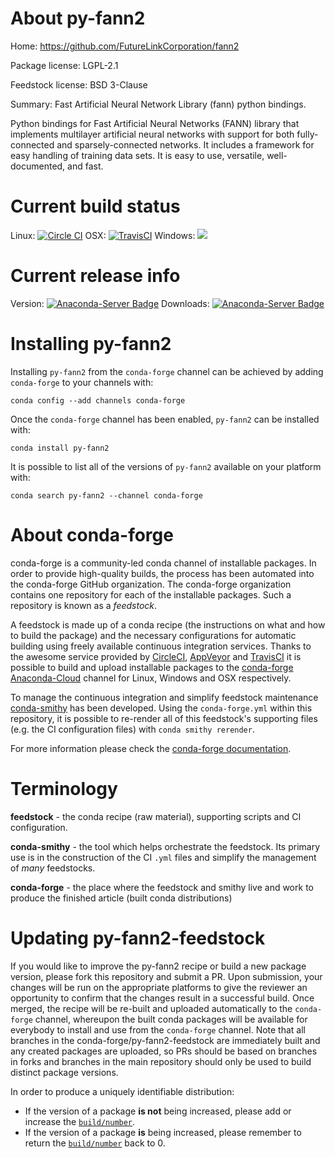 About py-fann2
==============

Home: https://github.com/FutureLinkCorporation/fann2

Package license: LGPL-2.1

Feedstock license: BSD 3-Clause

Summary: Fast Artificial Neural Network Library (fann) python bindings.

Python bindings for Fast Artificial Neural Networks (FANN) library that
implements multilayer artificial neural networks with support for both
fully-connected and sparsely-connected networks. It includes a framework for
easy handling of training data sets. It is easy to use, versatile, well-
documented, and fast.


Current build status
====================

Linux: [![Circle CI](https://circleci.com/gh/conda-forge/py-fann2-feedstock.svg?style=shield)](https://circleci.com/gh/conda-forge/py-fann2-feedstock)
OSX: [![TravisCI](https://travis-ci.org/conda-forge/py-fann2-feedstock.svg?branch=master)](https://travis-ci.org/conda-forge/py-fann2-feedstock)
Windows: ![](https://cdn.rawgit.com/conda-forge/conda-smithy/90845bba35bec53edac7a16638aa4d77217a3713/conda_smithy/static/disabled.svg)

Current release info
====================
Version: [![Anaconda-Server Badge](https://anaconda.org/conda-forge/py-fann2/badges/version.svg)](https://anaconda.org/conda-forge/py-fann2)
Downloads: [![Anaconda-Server Badge](https://anaconda.org/conda-forge/py-fann2/badges/downloads.svg)](https://anaconda.org/conda-forge/py-fann2)

Installing py-fann2
===================

Installing `py-fann2` from the `conda-forge` channel can be achieved by adding `conda-forge` to your channels with:

```
conda config --add channels conda-forge
```

Once the `conda-forge` channel has been enabled, `py-fann2` can be installed with:

```
conda install py-fann2
```

It is possible to list all of the versions of `py-fann2` available on your platform with:

```
conda search py-fann2 --channel conda-forge
```


About conda-forge
=================

conda-forge is a community-led conda channel of installable packages.
In order to provide high-quality builds, the process has been automated into the
conda-forge GitHub organization. The conda-forge organization contains one repository
for each of the installable packages. Such a repository is known as a *feedstock*.

A feedstock is made up of a conda recipe (the instructions on what and how to build
the package) and the necessary configurations for automatic building using freely
available continuous integration services. Thanks to the awesome service provided by
[CircleCI](https://circleci.com/), [AppVeyor](http://www.appveyor.com/)
and [TravisCI](https://travis-ci.org/) it is possible to build and upload installable
packages to the [conda-forge](https://anaconda.org/conda-forge)
[Anaconda-Cloud](http://docs.anaconda.org/) channel for Linux, Windows and OSX respectively.

To manage the continuous integration and simplify feedstock maintenance
[conda-smithy](http://github.com/conda-forge/conda-smithy) has been developed.
Using the ``conda-forge.yml`` within this repository, it is possible to re-render all of
this feedstock's supporting files (e.g. the CI configuration files) with ``conda smithy rerender``.

For more information please check the [conda-forge documentation](https://conda-forge.org/docs/).

Terminology
===========

**feedstock** - the conda recipe (raw material), supporting scripts and CI configuration.

**conda-smithy** - the tool which helps orchestrate the feedstock.
                   Its primary use is in the construction of the CI ``.yml`` files
                   and simplify the management of *many* feedstocks.

**conda-forge** - the place where the feedstock and smithy live and work to
                  produce the finished article (built conda distributions)


Updating py-fann2-feedstock
===========================

If you would like to improve the py-fann2 recipe or build a new
package version, please fork this repository and submit a PR. Upon submission,
your changes will be run on the appropriate platforms to give the reviewer an
opportunity to confirm that the changes result in a successful build. Once
merged, the recipe will be re-built and uploaded automatically to the
`conda-forge` channel, whereupon the built conda packages will be available for
everybody to install and use from the `conda-forge` channel.
Note that all branches in the conda-forge/py-fann2-feedstock are
immediately built and any created packages are uploaded, so PRs should be based
on branches in forks and branches in the main repository should only be used to
build distinct package versions.

In order to produce a uniquely identifiable distribution:
 * If the version of a package **is not** being increased, please add or increase
   the [``build/number``](http://conda.pydata.org/docs/building/meta-yaml.html#build-number-and-string).
 * If the version of a package **is** being increased, please remember to return
   the [``build/number``](http://conda.pydata.org/docs/building/meta-yaml.html#build-number-and-string)
   back to 0.